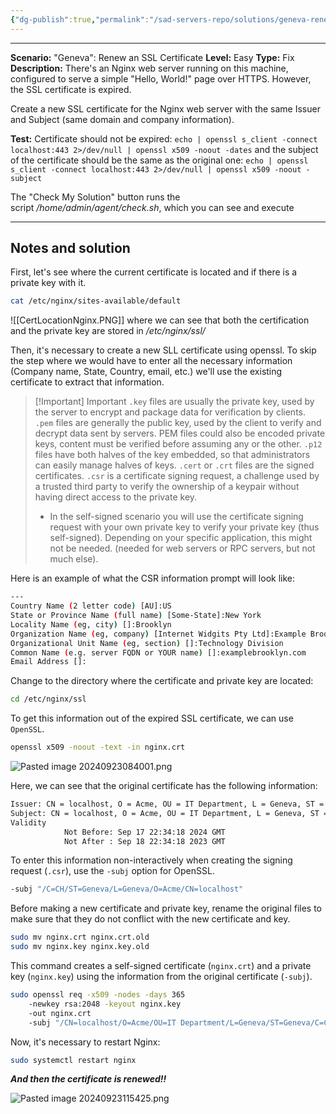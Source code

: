 ```yaml
---
{"dg-publish":true,"permalink":"/sad-servers-repo/solutions/geneva-renew-an-ssl-certificate/","noteIcon":"1"}
---
```


---
**Scenario:** "Geneva": Renew an SSL Certificate
**Level:** Easy
**Type:** Fix  
**Description:** There's an Nginx web server running on this machine, configured to serve a simple "Hello, World!" page over HTTPS. However, the SSL certificate is expired.  
  
Create a new SSL certificate for the Nginx web server with the same Issuer and Subject (same domain and company information).

**Test:** Certificate should not be expired: `echo | openssl s_client -connect localhost:443 2>/dev/null | openssl x509 -noout -dates` and the subject of the certificate should be the same as the original one: `echo | openssl s_client -connect localhost:443 2>/dev/null | openssl x509 -noout -subject`  
  
The "Check My Solution" button runs the script _/home/admin/agent/check.sh_, which you can see and execute

---
## Notes and solution
First, let's see where the current certificate is located and if there is a private key with it.

``` bash
cat /etc/nginx/sites-available/default
```

![[CertLocationNginx.PNG]]
where we can see that both the certification and the private key are stored in _/etc/nginx/ssl/_

Then, it's necessary to create a new SLL certificate using openssl. To skip the step where we would have to enter all the necessary information (Company name, State, Country, email, etc.) we'll use the existing certificate to extract that information.


> [!Important] Important
> `.key` files are usually the private key, used by the server to encrypt and package data for verification by clients.
> `.pem` files are generally the public key, used by the client to verify and decrypt data sent by servers. PEM files could also be encoded private keys, content must be verified before assuming any or the other.
> `.p12` files have both halves of the key embedded, so that administrators can easily manage halves of keys.
> `.cert` or `.crt` files are the signed certificates.
> `.csr` is a certificate signing request, a challenge used by a trusted third party to verify the ownership of a keypair without having direct access to the private key.
> 	- In the self-signed scenario you will use the certificate signing request with your own private key to verify your private key (thus self-signed). Depending on your specific application, this might not be needed. (needed for web servers or RPC servers, but not much else).

Here is an example of what the CSR information prompt will look like:

```bash 
---
Country Name (2 letter code) [AU]:US
State or Province Name (full name) [Some-State]:New York
Locality Name (eg, city) []:Brooklyn
Organization Name (eg, company) [Internet Widgits Pty Ltd]:Example Brooklyn Company
Organizational Unit Name (eg, section) []:Technology Division
Common Name (e.g. server FQDN or YOUR name) []:examplebrooklyn.com
Email Address []:
```

Change to the directory where the certificate and private key are located:
``` bash
cd /etc/nginx/ssl
```

To get this information out of the expired SSL certificate, we can use `OpenSSL`.
``` bash
openssl x509 -noout -text -in nginx.crt
```
![Pasted image 20240923084001.png](/img/user/Sad%20Servers%20repo/Solutions/Reference%20images/Pasted%20image%2020240923084001.png)

Here, we can see that the original certificate has the following information:
``` bash
Issuer: CN = localhost, O = Acme, OU = IT Department, L = Geneva, ST = Geneva, C = CH
Subject: CN = localhost, O = Acme, OU = IT Department, L = Geneva, ST = Geneva, C = CH
Validity
            Not Before: Sep 17 22:34:18 2024 GMT
            Not After : Sep 18 22:34:18 2023 GMT
```

To enter this information non-interactively when creating the signing request (`.csr`), use the `-subj` option for OpenSSL.
``` bash
-subj "/C=CH/ST=Geneva/L=Geneva/O=Acme/CN=localhost"
```

Before making a new certificate and private key, rename the original files to make sure that they do not conflict with the new certificate and key.
``` bash
sudo mv nginx.crt nginx.crt.old 
sudo mv nginx.key nginx.key.old
```

This command creates a self-signed certificate (`nginx.crt`) and a private key (`nginx.key`) using the information from the original certificate (`-subj`).
``` bash
sudo openssl req -x509 -nodes -days 365 
	-newkey rsa:2048 -keyout nginx.key
	-out nginx.crt
	-subj "/CN=localhost/O=Acme/OU=IT Department/L=Geneva/ST=Geneva/C=CH"
```

Now, it's necessary to restart Nginx:
``` bash
sudo systemctl restart nginx
```

___And then the certificate is renewed!!___

![Pasted image 20240923115425.png](/img/user/Sad%20Servers%20repo/Solutions/Reference%20images/Pasted%20image%2020240923115425.png)
